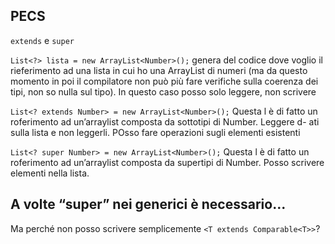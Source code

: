 ## PECS
`extends` e `super`

`List<?> lista = new ArrayList<Number>();`
genera del codice dove voglio il rieferimento ad una lista in cui ho una ArrayList di numeri (ma da questo momento in poi il compilatore non può più fare verifiche sulla coerenza dei tipi, non so nulla sul tipo). In questo caso posso solo leggere, non scrivere

`List<? extends Number> = new ArrayList<Number>();`
Questa l è di fatto un roferimento ad un’arraylist composta da sottotipi di Number. Leggere d- ati sulla lista e non leggerli. POsso fare operazioni sugli elementi esistenti

`List<? super Number> = new ArrayList<Number>();`
Questa l è di fatto un roferimento ad un’arraylist composta da supertipi di Number. Posso scrivere elementi nella lista.


## A volte “super” nei generici è necessario...
Ma perché non posso scrivere semplicemente `<T extends Comparable<T>>`?
